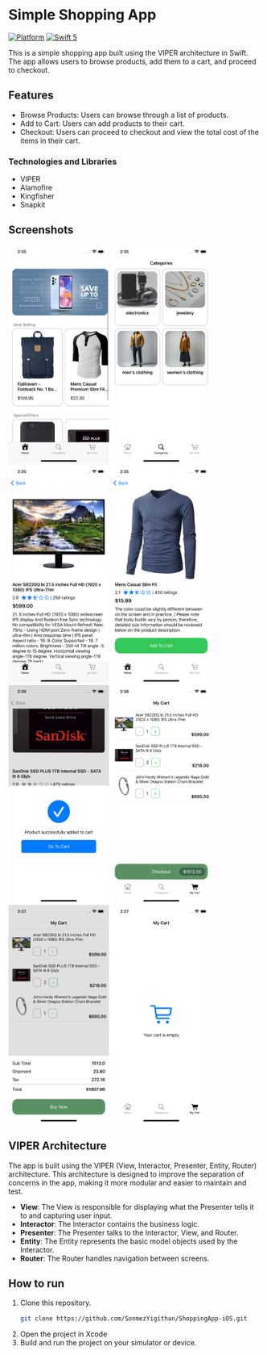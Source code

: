 # Simple Shopping App

[![Platform](https://img.shields.io/cocoapods/p/DLAutoSlidePageViewController.svg?style=flat)]()
[![Swift 5](https://img.shields.io/badge/Swift-5-orange.svg?style=flat)](https://developer.apple.com/swift/)

This is a simple shopping app built using the VIPER architecture in Swift. The app allows users to browse products, add them to a cart, and proceed to checkout.

## Features

- Browse Products: Users can browse through a list of products.
- Add to Cart: Users can add products to their cart.
- Checkout: Users can proceed to checkout and view the total cost of the items in their cart.

### Technologies and Libraries
- VIPER
- Alamofire
- Kingfisher
- Snapkit

## Screenshots

<img src="Screenshots/screenshot1.png" width=200 height=433> <img src="Screenshots/screenshot2.png" width=200 height=433>
<img src="Screenshots/screenshot3.png" width=200 height=433> <img src="Screenshots/screenshot4.png" width=200 height=433>
<img src="Screenshots/screenshot5.png" width=200 height=433> <img src="Screenshots/screenshot6.png" width=200 height=433>
<img src="Screenshots/screenshot7.png" width=200 height=433> <img src="Screenshots/screenshot8.png" width=200 height=433>

## VIPER Architecture

The app is built using the VIPER (View, Interactor, Presenter, Entity, Router) architecture. This architecture is designed to improve the separation of concerns in the app, making it more modular and easier to maintain and test.

- **View**: The View is responsible for displaying what the Presenter tells it to and capturing user input.
- **Interactor**: The Interactor contains the business logic.
- **Presenter**: The Presenter talks to the Interactor, View, and Router.
- **Entity**: The Entity represents the basic model objects used by the Interactor.
- **Router**: The Router handles navigation between screens.

## How to run

1. Clone this repository.
   ```sh
   git clone https://github.com/SonmezYigithan/ShoppingApp-iOS.git
   ```
2. Open the project in Xcode
3. Build and run the project on your simulator or device.

